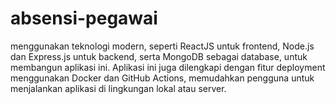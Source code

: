 # absensi-pegawai
menggunakan teknologi modern, seperti ReactJS untuk frontend, Node.js dan Express.js untuk backend, serta MongoDB sebagai database, untuk membangun aplikasi ini. Aplikasi ini juga dilengkapi dengan fitur deployment menggunakan Docker dan GitHub Actions, memudahkan pengguna untuk menjalankan aplikasi di lingkungan lokal atau server.
